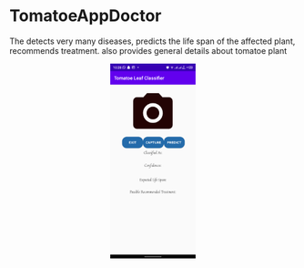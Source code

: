 # TomatoeAppDoctor
The detects very many diseases, predicts the life span of the affected plant, recommends treatment. also provides general details about tomatoe plant

<p align="center">
 
  <img src="https://github.com/AbleDanielOfungi/TomatoeAppDoctor/blob/main/camera.png" width="150" alt="accessibility text">
